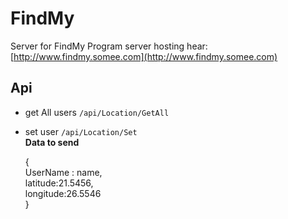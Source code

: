 # FindMy
Server for FindMy Program
    server hosting hear: [http://www.findmy.somee.com](http://www.findmy.somee.com)<br/>
## Api
* get All users
  `/api/Location/GetAll` <br />

* set user
  `/api/Location/Set` <br />
  **Data to send** <br />
  >
    { <br/>
      UserName : name, <br/>
      latitude:21.5456, <br/>
      longitude:26.5546 <br/>
    } <br/>
   
